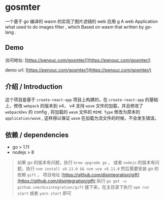 # gosmter

一个基于 go 编译的 wasm 的实现了图片滤镜的 web 应用
g
A web Application what used to do images filter , which Based on wasm that written by go-lang .


## Demo 

访问地址: [https://penouc.com/gosmter/](https://penouc.com/gosmter/)

demo url: [https://penouc.com/gosmter/](https://penouc.com/gosmter/)

## 介绍 / Introduction

这个项目是基于 `create-react-app` 项目上构建的，在 `create-react-app` 的基础上，修改 `webpack` 的版本到 v4， v4 支持 `wasm` 文件的加载，并且修改了 `webpackDev` 的 config , 将加载的 `wasm` 文件的 `MIME Type` 修改为原本的 `application/wasm` , 这样得以保证 `wasm` 在加载为流文件的时候，不会发生错误。

## 依赖 / dependencies
  + go > 1.11 
  + nodejs > 8 
  
  > 如果 go 的版本有问题，执行 `brew upgrade go` ， 或者 `nodejs` 的版本有问题，执行 `nvm install v8.11.0 && nvm use v8.11.0`
  然后需要安装 go 的依赖 `gift` ，
  项目地址 [https://github.com/disintegration/gift](https://github.com/disintegration/gift) 
  执行 `go get -u github.com/disintegration/gift`
  接下来，在主目录下执行 `npm run start` 或者 `yarn start` 即可
  
  
##


